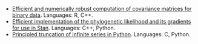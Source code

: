 - [Efficient and numerically robust computation of covariance matrices for binary data](https://github.com/maxbiostat/Student_projects/blob/main/ProgrammingProjects/CovarianceBinary.md). Languages: R, C++.
- [Efficient implementation of the phylogenetic likelihood and its gradients for use in Stan](https://github.com/maxbiostat/Student_projects/blob/main/ProgrammingProjects/PhyloGradients.md). Languages: C++, Python.
- [Principled truncation of infinite series in Python](https://github.com/maxbiostat/Student_projects/blob/main/ProgrammingProjects/SumPy.md). Languages: C, Python. 

